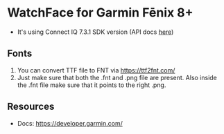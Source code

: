 # WatchFace for Garmin Fēnix 8+

* It's using Connect IQ 7.3.1 SDK version (API docs [here](https://developer.garmin.com/connect-iq/api-docs/))

## Fonts

1. You can convert TTF file to FNT via https://ttf2fnt.com/
2. Just make sure that both the .fnt and .png file are present. Also inside the .fnt file make sure that it points to the right .png.

## Resources

* Docs: https://developer.garmin.com/